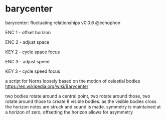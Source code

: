# barycenter

barycenter: fluctuating relationships
v0.0.6 @echophon

ENC 1 - offset horizon

ENC 2 - adjust space

KEY 2 - cycle space focus

ENC 3 - adjust speed

KEY 3 - cycle speed focus

a script for Norns loosely based on the motion of celestial bodies https://en.wikipedia.org/wiki/Barycenter 

two bodies rotate around a central point, two rotate around those, two rotate around those to create 8 visible bodies. as the visible bodies cross the horizon notes are struck and sound is made.  symmetry is maintained at a horizon of zero, offsetting the horizon allows for asymmetry
